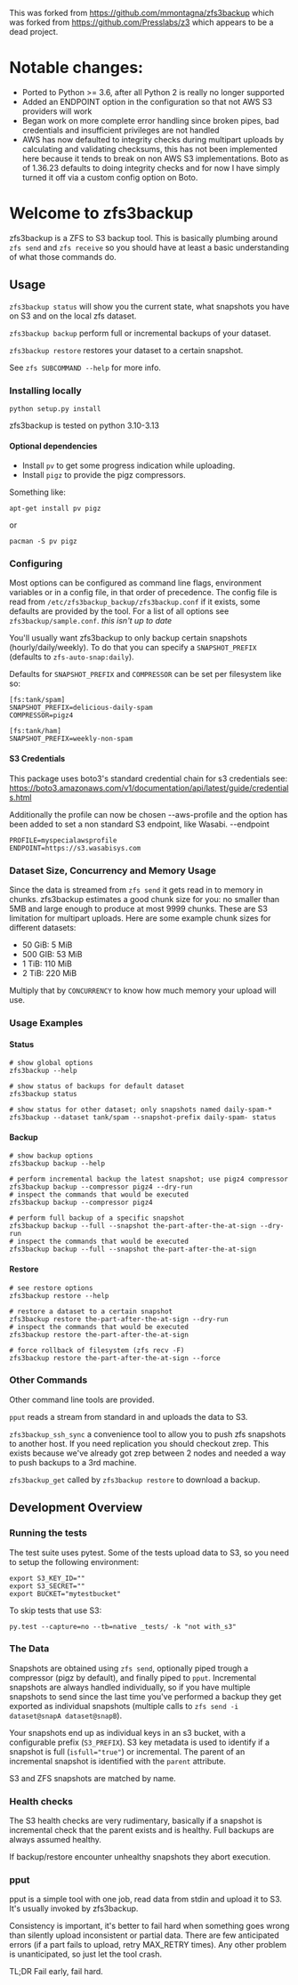 <!-- # zfs3backup [![Build Status](https://travis-ci.org/PressLabs/zfs3backup.svg)](https://travis-ci.org/PressLabs/zfs3backup)
 -->
This was forked from https://github.com/mmontagna/zfs3backup which was forked from https://github.com/Presslabs/z3 which appears to be a dead project.

# Notable changes:
* Ported to Python >= 3.6, after all Python 2 is really no longer supported
* Added an ENDPOINT option in the configuration so that not AWS S3 providers will work
* Began work on more complete error handling since broken pipes, bad credentials and insufficient privileges are not handled
* AWS has now defaulted to integrity checks during multipart uploads by calculating and validating checksums, this has not been implemented here
  because it tends to break on non AWS S3 implementations. Boto as of 1.36.23 defaults to doing integrity checks and for now I have 
  simply turned it off via a custom config option on Boto. 
  
# Welcome to zfs3backup

zfs3backup is a ZFS to S3 backup tool. This is basically plumbing around `zfs send` and `zfs receive`
so you should have at least a basic understanding of what those commands do.


## Usage
`zfs3backup status` will show you the current state, what snapshots you have on S3 and on the local
zfs dataset.

`zfs3backup backup` perform full or incremental backups of your dataset.

`zfs3backup restore` restores your dataset to a certain snapshot.

See `zfs SUBCOMMAND --help` for more info.

### Installing locally
```
python setup.py install
```
zfs3backup is tested on python 3.10-3.13

#### Optional dependencies
* Install `pv` to get some progress indication while uploading.
* Install `pigz` to provide the pigz compressors.

Something like:
```
apt-get install pv pigz
```
or
```
pacman -S pv pigz
```
### Configuring
Most options can be configured as command line flags, environment variables or in a config file,
in that order of precedence.
The config file is read from `/etc/zfs3backup_backup/zfs3backup.conf` if it exists, some defaults are provided by the tool.
For a list of all options see `zfs3backup/sample.conf`.  *this isn't up to date*

You'll usually want zfs3backup to only backup certain snapshots (hourly/daily/weekly).
To do that you can specify a `SNAPSHOT_PREFIX` (defaults to `zfs-auto-snap:daily`).

Defaults for `SNAPSHOT_PREFIX` and `COMPRESSOR` can be set per filesystem like so:
```
[fs:tank/spam]
SNAPSHOT_PREFIX=delicious-daily-spam
COMPRESSOR=pigz4

[fs:tank/ham]
SNAPSHOT_PREFIX=weekly-non-spam
```

#### S3 Credentials

This package uses boto3's standard credential chain for s3 credentials see: https://boto3.amazonaws.com/v1/documentation/api/latest/guide/credentials.html

Additionally the profile can now be chosen --aws-profile and the option has been added to
set a non standard S3 endpoint, like Wasabi.  --endpoint

```
PROFILE=myspecialawsprofile
ENDPOINT=https://s3.wasabisys.com

```
### Dataset Size, Concurrency and Memory Usage
Since the data is streamed from `zfs send` it gets read in to memory in chunks.
zfs3backup estimates a good chunk size for you: no smaller than 5MB and large enough
to produce at most 9999 chunks. These are S3 limitation for multipart uploads.
Here are some example chunk sizes for different datasets:
 * 50 GiB: 5 MiB
 * 500 GIB: 53 MiB
 * 1 TiB: 110 MiB
 * 2 TiB: 220 MiB

Multiply that by `CONCURRENCY` to know how much memory your upload will use.

### Usage Examples

#### Status
```
# show global options
zfs3backup --help

# show status of backups for default dataset
zfs3backup status

# show status for other dataset; only snapshots named daily-spam-*
zfs3backup --dataset tank/spam --snapshot-prefix daily-spam- status
```

#### Backup
```
# show backup options
zfs3backup backup --help

# perform incremental backup the latest snapshot; use pigz4 compressor
zfs3backup backup --compressor pigz4 --dry-run
# inspect the commands that would be executed
zfs3backup backup --compressor pigz4

# perform full backup of a specific snapshot
zfs3backup backup --full --snapshot the-part-after-the-at-sign --dry-run
# inspect the commands that would be executed
zfs3backup backup --full --snapshot the-part-after-the-at-sign
```

#### Restore
```
# see restore options
zfs3backup restore --help

# restore a dataset to a certain snapshot
zfs3backup restore the-part-after-the-at-sign --dry-run
# inspect the commands that would be executed
zfs3backup restore the-part-after-the-at-sign

# force rollback of filesystem (zfs recv -F)
zfs3backup restore the-part-after-the-at-sign --force
```

### Other Commands
Other command line tools are provided.

`pput` reads a stream from standard in and uploads the data to S3.

`zfs3backup_ssh_sync` a convenience tool to allow you to push zfs snapshots to another host.
If you need replication you should checkout zrep. This exists because we've already
got zrep between 2 nodes and needed a way to push backups to a 3rd machine.

`zfs3backup_get` called by `zfs3backup restore` to download a backup.

## Development Overview
### Running the tests
The test suite uses pytest.
Some of the tests upload data to S3, so you need to setup the following environment:
```
export S3_KEY_ID=""
export S3_SECRET=""
export BUCKET="mytestbucket"
```

To skip tests that use S3:
```
py.test --capture=no --tb=native _tests/ -k "not with_s3"
```

### The Data
Snapshots are obtained using `zfs send`, optionally piped trough a compressor (pigz by default),
and finally piped to `pput`.
Incremental snapshots are always handled individually, so if you have multiple snapshots to send
since the last time you've performed a backup they get exported as individual snapshots
(multiple calls to `zfs send -i dataset@snapA dataset@snapB`).

Your snapshots end up as individual keys in an s3 bucket, with a configurable prefix (`S3_PREFIX`).
S3 key metadata is used to identify if a snapshot is full (`isfull="true"`) or incremental.
The parent of an incremental snapshot is identified with the `parent` attribute.

S3 and ZFS snapshots are matched by name.

### Health checks
The S3 health checks are very rudimentary, basically if a snapshot is incremental check
that the parent exists and is healthy. Full backups are always assumed healthy.

If backup/restore encounter unhealthy snapshots they abort execution.

### pput
pput is a simple tool with one job, read data from stdin and upload it to S3.
It's usually invoked by zfs3backup.

Consistency is important, it's better to fail hard when something goes wrong
than silently upload inconsistent or partial data.
There are few anticipated errors (if a part fails to upload, retry MAX_RETRY times).
Any other problem is unanticipated, so just let the tool crash.

TL;DR Fail early, fail hard.
